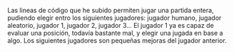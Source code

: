 Las lineas de código que he subido permiten jugar una partida entera, pudiendo elegir entro los siguientes jugadores: jugador humano, jugador aleatorio, jugador 1, jugador 2, jugador 3... El jugador 1 ya es capaz de evaluar una posición, todavía bastante mal, y elegir una jugada en base a algo. Los siguientes jugadores son pequeñas mejoras del jugador anterior.